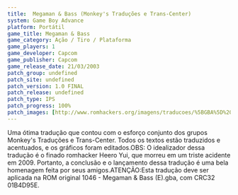 ```yaml
---
title:  Megaman & Bass (Monkey's Traduções e Trans-Center)
system: Game Boy Advance
platform: Portátil
game_title: Megaman & Bass
game_category: Ação / Tiro / Plataforma
game_players: 1
game_developer: Capcom
game_publisher: Capcom
game_release_date: 21/03/2003
patch_group: undefined
patch_site: undefined
patch_version: 1.0 FINAL
patch_release: undefined
patch_type: IPS
patch_progress: 100%
patch_images: [http://www.romhackers.org/imagens/traducoes/%5BGBA%5D%20Megaman%20&%20Bass%20-%20Trans-Center%20e%20Monkey's%20Tradu%C3%A7%C3%B5es%20-%201.png,http://www.romhackers.org/imagens/traducoes/%5BGBA%5D%20Megaman%20&%20Bass%20-%20Trans-Center%20e%20Monkey's%20Tradu%C3%A7%C3%B5es%20-%202.png,http://www.romhackers.org/imagens/traducoes/%5BGBA%5D%20Megaman%20&%20Bass%20-%20Trans-Center%20e%20Monkey's%20Tradu%C3%A7%C3%B5es%20-%203.png]
---
```

Uma ótima tradução que contou com o esforço conjunto dos grupos Monkey's Traduções e Trans-Center. Todos os textos estão traduzidos e acentuados, e os gráficos foram editados.OBS: O idealizador dessa tradução é o finado romhacker Heero Yui, que morreu em um triste acidente em 2009. Portanto, a conclusão e o lançamento dessa tradução é uma bela homenagem feita por seus amigos.ATENÇÃO:Esta tradução deve ser aplicada na ROM original 1046 - Megaman & Bass (E).gba, com CRC32 01B4D95E.